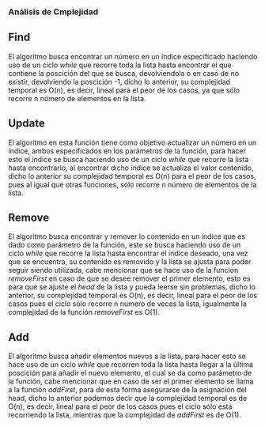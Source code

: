 ### Análisis de Cmplejidad

## Find
El algoritmo busca encontrar un número en un índice especificado haciendo uso de un ciclo _while_ que recorre toda la lista hasta encontrar el que contiene
la poscición del que se busca, devolviendola o en caso de no existir, devolviendo la poscición -1, dicho lo anterior, su complejidad temporal es O(n), es decir,
lineal para el peor de los casos, ya que sólo recorre n número de elementos en la lista.

## Update
El algoritmo en esta función tiene como objetivo actualizar un número en un índice, ambos especificados en los parámetros de la función, para hacer esto el índice
se busca haciendo uso de un ciclo _while_ que recorre la lista hasta encontrarlo, al encontrar dicho índice se actualiza el valor contenido, dicho lo anterior
su complejidad temporal es O(n) para el peor de los casos, pues al igual que otras funciones, sólo recorre n número de elementos de la lista.

## Remove
El algoritmo busca encontrar y remover lo contenido en un índice que es dado como parámetro de la función, este se busca haciendo uso de un ciclo _while_ que
recorre la lista hasta encontrar el índice deseado, una vez que se encuentra, su contenido es removido y la lista se ajusta para poder seguir siendo utilizada,
cabe mencionar que se hace uso de la funcion _removeFirst_ en caso de que se desee remover el primer elemento, esto es para que se ajuste el _head_ de la lista
y pueda leerse sin problemas, dicho lo anterior, su complejidad temporal es O(n), es decir, lineal para el peor de los casos pues el ciclo sólo recorre n numero
de veces la lista, igualmente la complejidad de la función _removeFirst_ es O(1).

## Add
El algoritmo busca añadir elementos nuevos a la lista, para hacer esto se hace uso de un ciclo _while_ que recorren toda la lista hasta llegar a la última poscición
para añadir el nuevo elemento, el cual se da como parámetro de la función, cabe mencionar que en caso de ser el primer elemento se llama a la función _addFirst_, para de esta forma asegurarse de la asignación del head, dicho lo anterior podemos decir que la complejidad temporal es de O(n), es decir, lineal para el peor de los casos pues el ciclo sólo está recorriendo la lista, mientras que la complejidad de _addFirst_ es de O(1).
